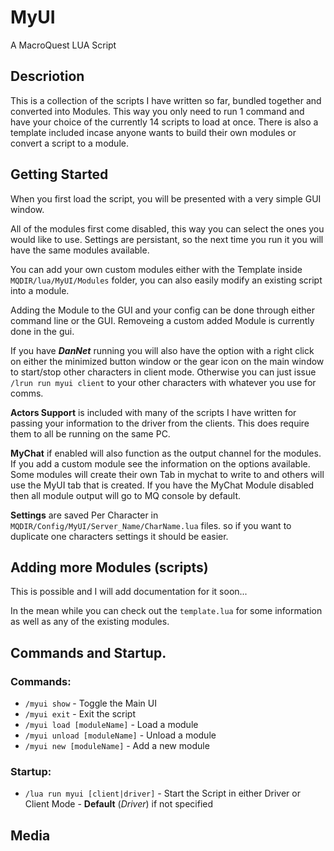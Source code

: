 # MyUI

A MacroQuest LUA Script

## Descriotion

This is a collection of the scripts I have written so far, bundled together and converted into Modules. This way you only need to run 1 command and have your choice of the currently 14 scripts to load at once. There is also a template included incase anyone wants to build their own modules or convert a script to a module.

## Getting Started

When you first load the script, you will be presented with a very simple GUI window.

All of the modules first come disabled, this way you can select the ones you would like to use. Settings are persistant, so the next time you run it you will have the same modules available.

You can add your own custom modules either with the Template inside `MQDIR/lua/MyUI/Modules` folder, you can also easily modify an existing script into a module.

Adding the Module to the GUI and your config can be done through either command line or the GUI. Removeing a custom added Module is currently done in the gui.

If you have **_DanNet_** running you will also have the option with a right click on either the minimized button window or the gear icon on the main window to start/stop other characters in client mode. Otherwise you can just issue `/lrun run myui client` to your other characters with whatever you use for comms.

**Actors Support** is included with many of the scripts I have written for passing your information to the driver from the clients. This does require them to all be running on the same PC.

**MyChat** if enabled will also function as the output channel for the modules. If you add a custom module see the information on the options available. Some modules will create their own Tab in mychat to write to and others will use the MyUI tab that is created. If you have the MyChat Module disabled then all module output will go to MQ console by default.

**Settings** are saved Per Character in `MQDIR/Config/MyUI/Server_Name/CharName.lua` files. so if you want to duplicate one characters settings it should be easier.

## Adding more Modules (scripts)

This is possible and I will add documentation for it soon...

In the mean while you can check out the `template.lua` for some information as well as any of the existing modules.

## Commands and Startup.

### Commands:

- `/myui show` - Toggle the Main UI
- `/myui exit` - Exit the script
- `/myui load [moduleName]` - Load a module
- `/myui unload [moduleName]` - Unload a module
- `/myui new [moduleName]` - Add a new module

### Startup:

- `/lua run myui [client|driver]` - Start the Script in either Driver or Client Mode - **Default** (_Driver_) if not specified

## Media
